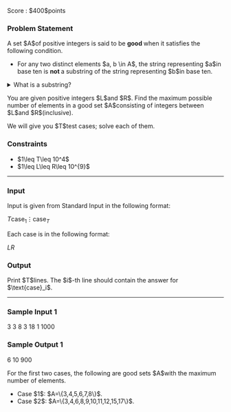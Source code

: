 
<div>

<span>

<span>

<p>
Score : $400$points
</p>

<div>

<section>

### **Problem Statement**

<p>
A set $A$of positive integers is said to be 
<strong>
good
</strong>
when it satisfies the following condition.
</p>

<ul>

<li>
For any two distinct elements $a, b \in A$, the string representing $a$in base ten is 
<strong>
not
</strong>
a substring of the string representing $b$in base ten.
</li>

</ul>

<details>

<summary>
What is a substring?
</summary>
A substring of a string is its contiguous subsequence. For example, `1`, `12`, and `23`are substrings of `123`, while `21`and `13`are not.

</details>

<p>



</p>

<p>
You are given positive integers $L$and $R$. Find the maximum possible number of elements in a good set $A$consisting of integers between $L$and $R$(inclusive).
</p>

<p>
We will give you $T$test cases; solve each of them.
</p>

</section>

</div>

<div>

<section>

### **Constraints**

<ul>

<li>
$1\leq T\leq 10^4$
</li>

<li>
$1\leq L\leq R\leq 10^{9}$
</li>

</ul>

</section>

</div>

---

<div>

<div>

<section>

### **Input**

<p>
Input is given from Standard Input in the following format:
</p>

<div>

$T$$\text{case}_1$$\vdots$$\text{case}_T$
</div>

<p>
Each case is in the following format:
</p>

<div>

$L$$R$
</div>

</section>

</div>

<div>

<section>

### **Output**

<p>
Print $T$lines. The $i$-th line should contain the answer for $\text{case}_i$.
</p>

</section>

</div>

</div>

---

<div>

<section>

### **Sample Input 1**

<div>

3
3 8
3 18
1 1000

</div>

</section>

</div>

<div>

<section>

### **Sample Output 1**

<div>

6
10
900

</div>

<p>
For the first two cases, the following are good sets $A$with the maximum number of elements.
</p>

<ul>

<li>
Case $1$: $A=\{3,4,5,6,7,8\}$.
</li>

<li>
Case $2$: $A=\{3,4,6,8,9,10,11,12,15,17\}$. 
</li>

</ul>

</section>

</div>

</span>

</span>

</div>

